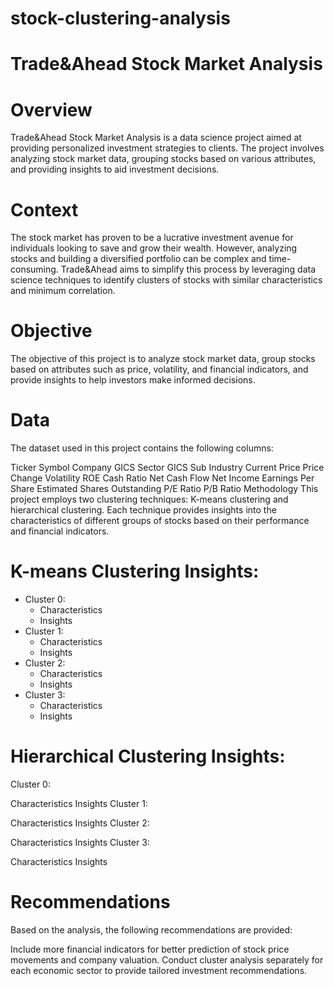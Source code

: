 # stock-clustering-analysis
# Trade&Ahead Stock Market Analysis
# Overview
Trade&Ahead Stock Market Analysis is a data science project aimed at providing personalized investment strategies to clients. The project involves analyzing stock market data, grouping stocks based on various attributes, and providing insights to aid investment decisions.

# Context
The stock market has proven to be a lucrative investment avenue for individuals looking to save and grow their wealth. However, analyzing stocks and building a diversified portfolio can be complex and time-consuming. Trade&Ahead aims to simplify this process by leveraging data science techniques to identify clusters of stocks with similar characteristics and minimum correlation.

# Objective
The objective of this project is to analyze stock market data, group stocks based on attributes such as price, volatility, and financial indicators, and provide insights to help investors make informed decisions.

# Data
The dataset used in this project contains the following columns:

Ticker Symbol
Company
GICS Sector
GICS Sub Industry
Current Price
Price Change
Volatility
ROE
Cash Ratio
Net Cash Flow
Net Income
Earnings Per Share
Estimated Shares Outstanding
P/E Ratio
P/B Ratio
Methodology
This project employs two clustering techniques: K-means clustering and hierarchical clustering. Each technique provides insights into the characteristics of different groups of stocks based on their performance and financial indicators.

# K-means Clustering Insights:
* Cluster 0:
  * Characteristics
  * Insights
* Cluster 1:
  * Characteristics
  * Insights
* Cluster 2:
  * Characteristics
  * Insights
* Cluster 3:
  * Characteristics
  * Insights
# Hierarchical Clustering Insights:
Cluster 0:

Characteristics
Insights
Cluster 1:

Characteristics
Insights
Cluster 2:

Characteristics
Insights
Cluster 3:

Characteristics
Insights
# Recommendations
Based on the analysis, the following recommendations are provided:

Include more financial indicators for better prediction of stock price movements and company valuation.
Conduct cluster analysis separately for each economic sector to provide tailored investment recommendations.
